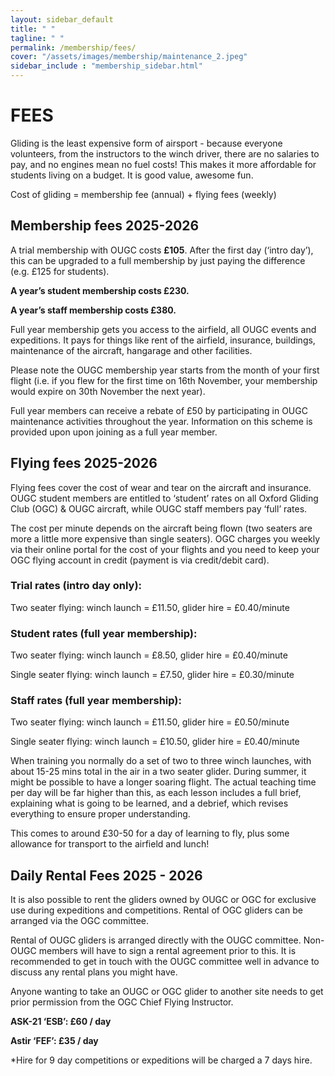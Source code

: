 ```yaml
---
layout: sidebar_default
title: " "
tagline: " "
permalink: /membership/fees/
cover: "/assets/images/membership/maintenance_2.jpeg"
sidebar_include : "membership_sidebar.html"
---
```


<title>Fees - OUGC</title>

# FEES
Gliding is the least expensive form of airsport - because everyone volunteers, from the instructors to the winch driver, there are no salaries to pay, and no engines mean no fuel costs! This makes it more affordable for students living on a budget. It is good value, awesome fun.

Cost of gliding = membership fee (annual) + flying fees (weekly)

## Membership fees 2025-2026
A trial membership with OUGC costs **£105**. After the first day (‘intro day’), this can be upgraded to a full membership by just paying the difference (e.g. £125 for students).

**A year’s student membership costs £230.**

**A year’s staff membership costs £380.**

Full year membership gets you access to the airfield, all OUGC events and expeditions. It pays for things like rent of the airfield, insurance, buildings, maintenance of the aircraft, hangarage and other facilities. 

Please note the OUGC membership year starts from the month of your first flight (i.e. if you flew for the first time on 16th November, your membership would expire on 30th November the next year).

Full year members can receive a rebate of £50 by participating in OUGC maintenance activities throughout the year. Information on this scheme is provided upon upon joining as a full year member.

## Flying fees 2025-2026
Flying fees cover the cost of wear and tear on the aircraft and insurance. OUGC student members are entitled to ‘student’ rates on all Oxford Gliding Club (OGC) & OUGC aircraft, while OUGC staff members pay ‘full’ rates. 

The cost per minute depends on the aircraft being flown (two seaters are more a little more expensive than single seaters). OGC charges you weekly via their online portal for the cost of your flights and you need to keep your OGC flying account in credit (payment is via credit/debit card).

### Trial rates (intro day only):

Two seater flying: winch launch = £11.50,  glider hire = £0.40/minute

### Student rates (full year membership):

Two seater flying: winch launch = £8.50,  glider hire = £0.40/minute

Single seater flying: winch launch = £7.50,  glider hire = £0.30/minute

### Staff rates (full year membership):

Two seater flying: winch launch = £11.50,  glider hire = £0.50/minute

Single seater flying: winch launch = £10.50,  glider hire = £0.40/minute

When training you normally do a set of two to three winch launches, with about 15-25 mins total in the air in a two seater glider. During summer, it might be possible to have a longer soaring flight. The actual teaching time per day will be far higher than this, as each lesson includes a full brief, explaining what is going to be learned, and a debrief, which revises everything to ensure proper understanding. 

This comes to around £30-50 for a day of learning to fly, plus some allowance for transport to the airfield and lunch! 

## Daily Rental Fees 2025 - 2026
It is also possible to rent the gliders owned by OUGC or OGC for exclusive use during expeditions and competitions. Rental of OGC gliders can be arranged via the OGC committee.

Rental of OUGC gliders is arranged directly with the OUGC committee. Non-OUGC members will have to sign a rental agreement prior to this. It is recommended to get in touch with the OUGC committee well in advance to discuss any rental plans you might have.

Anyone wanting to take an OUGC or OGC glider to another site needs to get prior permission from the OGC Chief Flying Instructor.

**ASK-21 ‘ESB’: £60 / day**	 

**Astir ‘FEF’: £35 / day**

*Hire for 9 day competitions or expeditions will be charged a 7 days hire.